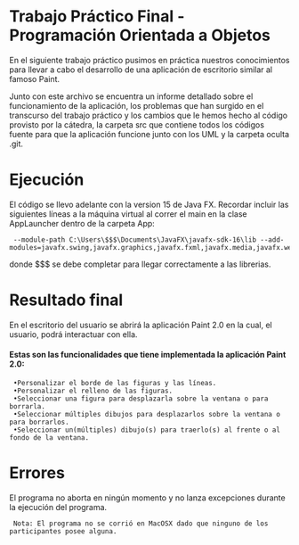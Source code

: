 # Trabajo Práctico Final - Programación Orientada a Objetos

En el siguiente trabajo práctico pusimos en práctica nuestros conocimientos para llevar a cabo el desarrollo de una aplicación de escritorio similar al famoso Paint.

Junto con este archivo se encuentra un informe detallado sobre el funcionamiento de la aplicación, los problemas que han surgido en el transcurso del trabajo práctico y los cambios que le hemos hecho al código provisto por la cátedra, la carpeta src que contiene todos los códigos fuente para que la aplicación funcione junto con los UML y la carpeta oculta .git.
     
# Ejecución

El código se llevo adelante con la version 15 de Java FX. Recordar incluir las siguientes líneas a la máquina virtual al correr el main en la clase AppLauncher dentro de la carpeta App:

     --module-path C:\Users\$$$\Documents\JavaFX\javafx-sdk-16\lib --add-modules=javafx.swing,javafx.graphics,javafx.fxml,javafx.media,javafx.web

donde $$$ se debe completar para llegar correctamente a las librerias.

# Resultado final

En el escritorio del usuario se abrirá la aplicación Paint 2.0 en la cual, el usuario, podrá interactuar con ella.

#### Estas son las funcionalidades que tiene implementada la aplicación Paint 2.0:

     •Personalizar el borde de las figuras y las líneas.
     •Personalizar el relleno de las figuras.
     •Seleccionar una figura para desplazarla sobre la ventana o para borrarla.
     •Seleccionar múltiples dibujos para desplazarlos sobre la ventana o para borrarlos.
     •Seleccionar un(múltiples) dibujo(s) para traerlo(s) al frente o al fondo de la ventana.
     
# Errores

El programa no aborta en ningún momento y no lanza excepciones durante la ejecución del programa.

     Nota: El programa no se corrió en MacOSX dado que ninguno de los participantes posee alguna.
     
